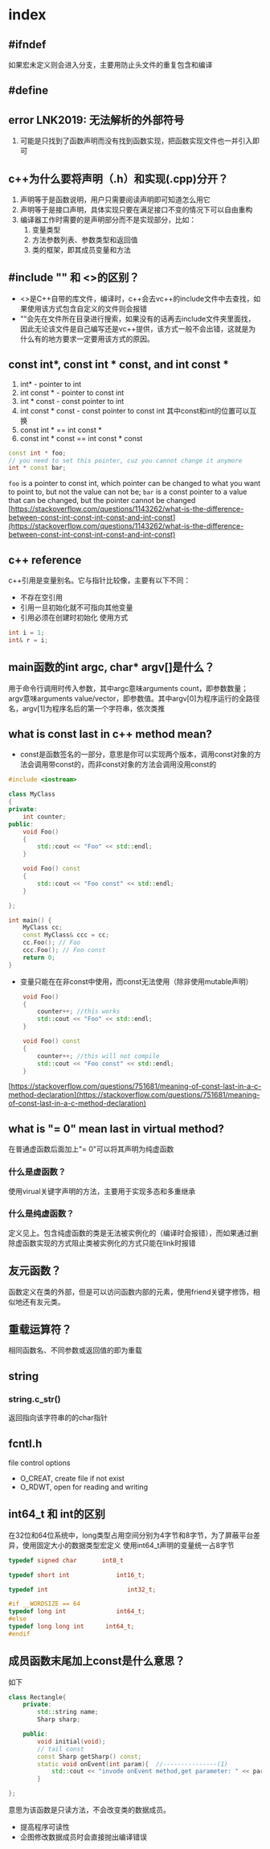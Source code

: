 # index

## \#ifndef
如果宏未定义则会进入分支，主要用防止头文件的重复包含和编译

## \#define

## error LNK2019: 无法解析的外部符号
1. 可能是只找到了函数声明而没有找到函数实现，把函数实现文件也一并引入即可

## c++为什么要将声明（.h）和实现(.cpp)分开？
1. 声明等于是函数说明，用户只需要阅读声明即可知道怎么用它
2. 声明等于是接口声明，具体实现只要在满足接口不变的情况下可以自由重构
3. 编译器工作时需要的是声明部分而不是实现部分，比如：
    1. 变量类型
    2. 方法参数列表、参数类型和返回值
    3. 类的框架，即其成员变量和方法

## \#include "" 和 <>的区别？
* <>是C++自带的库文件，编译时，c++会去vc++的include文件中去查找，如果使用该方式包含自定义的文件则会报错
* ""会先在文件所在目录进行搜索，如果没有的话再去include文件夹里面找，因此无论该文件是自己编写还是vc++提供，该方式一般不会出错，这就是为什么有的地方要求一定要用该方式的原因。

## const int*, const int * const, and int const * 
1. int* - pointer to int
2. int const * - pointer to const int
3. int * const - const pointer to int
4. int const * const - const pointer to const int
其中const和int的位置可以互换
1. const int * == int const *
2. const int * const == int const * const
```c++
const int * foo;
// you need to set this pointer, cuz you cannot change it anymore
int * const bar;
```
`foo` is a pointer to const int, which pointer can be changed to what you want to point to, but not the value can not be;
`bar` is a const pointer to a value that can be changed, but the pointer cannot be changed
[https://stackoverflow.com/questions/1143262/what-is-the-difference-between-const-int-const-int-const-and-int-const](https://stackoverflow.com/questions/1143262/what-is-the-difference-between-const-int-const-int-const-and-int-const)

## c++ reference
c++引用是变量别名。它与指针比较像，主要有以下不同：
* 不存在空引用
* 引用一旦初始化就不可指向其他变量
* 引用必须在创建时初始化
使用方式
```c++
int i = 1;
int& r = i;
```

## main函数的int argc, char* argv[]是什么？
用于命令行调用时传入参数，其中argc意味arguments count，即参数数量；argv意味arguments value/vector，即参数值。其中argv[0]为程序运行的全路径名，argv[1]为程序名后的第一个字符串，依次类推

## what is const last in c++ method mean?
* const是函数签名的一部分，意思是你可以实现两个版本，调用const对象的方法会调用带const的，而非const对象的方法会调用没用const的
```cpp
#include <iostream>

class MyClass
{
private:
    int counter;
public:
    void Foo()
    { 
        std::cout << "Foo" << std::endl;    
    }

    void Foo() const
    {
        std::cout << "Foo const" << std::endl;
    }

};

int main() {
    MyClass cc;
    const MyClass& ccc = cc;
    cc.Foo(); // Foo
    ccc.Foo(); // Foo const
    return 0;
}
```
* 变量只能在在非const中使用，而const无法使用（除非使用mutable声明）
```c++
    void Foo()
    {
        counter++; //this works
        std::cout << "Foo" << std::endl;    
    }

    void Foo() const
    {
        counter++; //this will not compile
        std::cout << "Foo const" << std::endl;
    }
```
[https://stackoverflow.com/questions/751681/meaning-of-const-last-in-a-c-method-declaration](https://stackoverflow.com/questions/751681/meaning-of-const-last-in-a-c-method-declaration)

## what is "= 0" mean last in virtual method?
在普通虚函数后面加上"= 0"可以将其声明为纯虚函数

### 什么是虚函数？
使用virual关键字声明的方法，主要用于实现多态和多重继承

### 什么是纯虚函数？
定义见上。包含纯虚函数的类是无法被实例化的（编译时会报错），而如果通过删除虚函数实现的方式阻止类被实例化的方式只能在link时报错

## 友元函数？
函数定义在类的外部，但是可以访问函数内部的元素，使用friend关键字修饰，相似地还有友元类。

## 重载运算符？
相同函数名、不同参数或返回值的即为重载

## string

### string.c_str()
返回指向该字符串的的char指针

## fcntl.h
file control options
* O_CREAT, create file if not exist
* O_RDWT, open for reading and writing


## int64_t 和 int的区别
在32位和64位系统中，long类型占用空间分别为4字节和8字节，为了屏蔽平台差异，使用固定大小的数据类型宏定义
使用int64_t声明的变量统一占8字节
```cpp
typedef signed char       int8_t

typedef short int             int16_t;

typedef int                      int32_t;

#if __WORDSIZE == 64
typedef long int              int64_t;
#else
typedef long long int      int64_t;
#endif
```

## 成员函数末尾加上const是什么意思？
如下
```cpp
class Rectangle{
    private:
        std::string name;
        Sharp sharp;

    public:
        void initial(void);
        // tail const
        const Sharp getSharp() const;
        static void onEvent(int param){  //---------------(1)
            std::cout << "invode onEvent method,get parameter: " << param << std::endl;
        }

};
```
意思为该函数是只读方法，不会改变类的数据成员。
* 提高程序可读性
* 企图修改数据成员时会直接抛出编译错误
